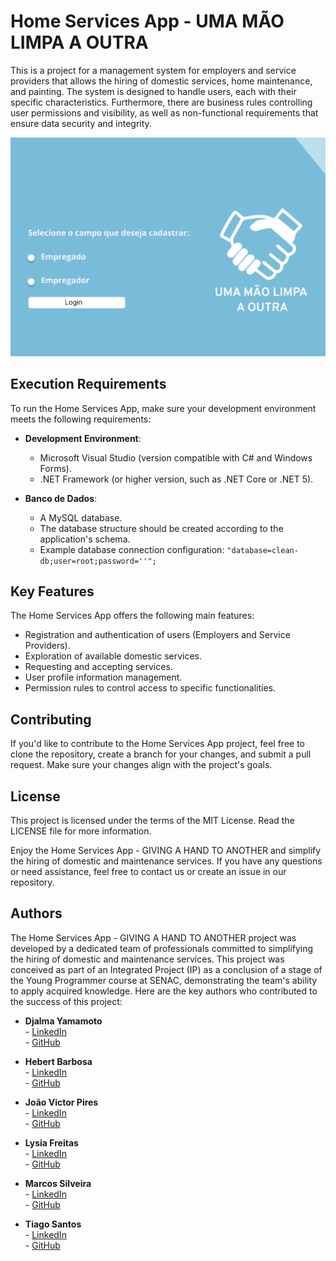 # Home Services App - UMA MÃO LIMPA A OUTRA

This is a project for a management system for employers and service providers that allows the hiring of domestic services, home maintenance, and painting. The system is designed to handle users, each with their specific characteristics. Furthermore, there are business rules controlling user permissions and visibility, as well as non-functional requirements that ensure data security and integrity.

![Tela inicial](https://github.com/MQSilveira/Home_services_App/blob/main/Image/inicio.png)

## Execution Requirements

To run the Home Services App, make sure your development environment meets the following requirements:

- **Development Environment**:

  - Microsoft Visual Studio (version compatible with C# and Windows Forms).
  - .NET Framework (or higher version, such as .NET Core or .NET 5).

- **Banco de Dados**:

  - A MySQL database.
  - The database structure should be created according to the application's schema.
  - Example database connection configuration:  `"database=clean-db;user=root;password=''";`

## Key Features

The Home Services App offers the following main features:

  - Registration and authentication of users (Employers and Service Providers).
  - Exploration of available domestic services.
  - Requesting and accepting services.
  - User profile information management.
  - Permission rules to control access to specific functionalities.

## Contributing

If you'd like to contribute to the Home Services App project, feel free to clone the repository, create a branch for your changes, and submit a pull request. Make sure your changes align with the project's goals.

## License

This project is licensed under the terms of the MIT License. Read the LICENSE file for more information.

Enjoy the Home Services App - GIVING A HAND TO ANOTHER and simplify the hiring of domestic and maintenance services. If you have any questions or need assistance, feel free to contact us or create an issue in our repository.

## Authors

The Home Services App - GIVING A HAND TO ANOTHER project was developed by a dedicated team of professionals committed to simplifying the hiring of domestic and maintenance services. This project was conceived as part of an Integrated Project (IP) as a conclusion of a stage of the Young Programmer course at SENAC, demonstrating the team's ability to apply acquired knowledge. Here are the key authors who contributed to the success of this project:

- **Djalma Yamamoto** 
<br> - [LinkedIn](https://www.linkedin.com/in/yamamoto-hideki/)
<br> - [GitHub](https://github.com/YH1d3k12)

- **Hebert Barbosa**
<br> - [LinkedIn](https://www.linkedin.com/in/hebert-barbosa/)
<br> - [GitHub](https://github.com/devhebert)
 
- **João Victor Pires**
<br> - [LinkedIn](#)
<br> - [GitHub](#)

- **Lysia Freitas**
<br> - [LinkedIn](https://www.linkedin.com/in/lysiafreitas/)
<br> - [GitHub](https://github.com/freitaslysia)

- **Marcos Silveira**
<br> - [LinkedIn](https://www.linkedin.com/in/dev-marcos-silveira/)
<br> - [GitHub](https://github.com/MQSilveira)

- **Tiago Santos**
<br> - [LinkedIn](#)
<br> - [GitHub](#)
